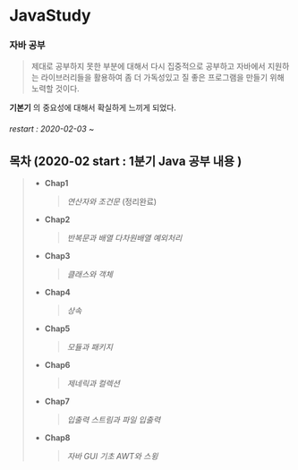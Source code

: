 # JavaStudy

### 자바 공부
> 제대로 공부하지 못한 부분에 대해서 다시 집중적으로 공부하고 자바에서 지원하는 라이브러리들을 활용하여
> 좀 더 가독성있고 질 좋은 프로그램을 만들기 위해 노력할 것이다.

**기본기** 의 중요성에 대해서 확실하게 느끼게 되었다. 


###### restart : 2020-02-03 ~

## 목차 (2020-02 start : 1분기 Java 공부 내용 )

> + **Chap1**
>   >   *연산자와 조건문* (정리완료)
> 
> + **Chap2**
>   >   *반복문과 배열 다차원배열 예외처리*
> 
> + **Chap3**
>   >   *클래스와 객체*
> 
> + **Chap4**
>   >   *상속*
> 
> + **Chap5**
>   >   *모듈과 패키지*
> 
> + **Chap6**
>   >   *제네릭과 컬렉션*
> 
> + **Chap7**
>   >    *입출력 스트림과 파일 입출력*
> 
> + **Chap8**
>   >   *자바 GUI 기초 AWT와 스윙*
